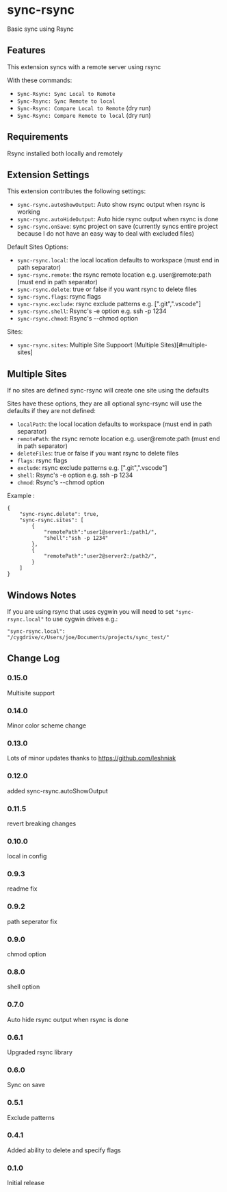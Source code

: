 # sync-rsync

Basic sync using Rsync

## Features

This extension syncs with a remote server using rsync

With these commands:

* `Sync-Rsync: Sync Local to Remote`
* `Sync-Rsync: Sync Remote to local`
* `Sync-Rsync: Compare Local to Remote` (dry run)
* `Sync-Rsync: Compare Remote to local` (dry run)

## Requirements

Rsync installed both locally and remotely

## Extension Settings

This extension contributes the following settings:

* `sync-rsync.autoShowOutput`: Auto show rsync output when rsync is working
* `sync-rsync.autoHideOutput`: Auto hide rsync output when rsync is done
* `sync-rsync.onSave`: sync project on save (currently syncs entire project because I do not have an easy way to deal with excluded files)

Default Sites Options:

* `sync-rsync.local`: the local location defaults to workspace (must end in path separator)
* `sync-rsync.remote`: the rsync remote location e.g. user@remote:path (must end in path separator)
* `sync-rsync.delete`: true or false if you want rsync to delete files
* `sync-rsync.flags`: rsync flags
* `sync-rsync.exclude`: rsync exclude patterns e.g. [".git",".vscode"]
* `sync-rsync.shell`: Rsync's -e option e.g. ssh -p 1234
* `sync-rsync.chmod`: Rsync's --chmod option

Sites:

* `sync-rsync.sites`: Multiple Site Suppoort (Multiple Sites)[#multiple-sites]

## Multiple Sites

If no sites are defined sync-rsync will create one site using the defaults

Sites have these options, they are all optional sync-rsync will use the defaults if they are not defined:

* `localPath`: the local location defaults to workspace (must end in path separator)
* `remotePath`: the rsync remote location e.g. user@remote:path (must end in path separator)
* `deleteFiles`: true or false if you want rsync to delete files
* `flags`: rsync flags
* `exclude`: rsync exclude patterns e.g. [".git",".vscode"]
* `shell`: Rsync's -e option e.g. ssh -p 1234
* `chmod`: Rsync's --chmod option

Example :

```
{
    "sync-rsync.delete": true,
    "sync-rsync.sites": [
        {
            "remotePath":"user1@server1:/path1/",
            "shell":"ssh -p 1234"
        },
        {
            "remotePath":"user2@server2:/path2/",
        }
    ]
}
```


## Windows Notes

If you are using rsync that uses cygwin you will need to set `"sync-rsync.local"` to use cygwin drives e.g.:

```
"sync-rsync.local": "/cygdrive/c/Users/joe/Documents/projects/sync_test/"
```

## Change Log

### 0.15.0

Multisite support

### 0.14.0

Minor color scheme change

### 0.13.0

Lots of minor updates thanks to https://github.com/leshniak

### 0.12.0

added sync-rsync.autoShowOutput

### 0.11.5

revert breaking changes

### 0.10.0

local in config

### 0.9.3

readme fix

### 0.9.2

path seperator fix

### 0.9.0

chmod option

### 0.8.0

shell option

### 0.7.0

Auto hide rsync output when rsync is done


### 0.6.1

Upgraded rsync library

### 0.6.0

Sync on save

### 0.5.1

Exclude patterns

### 0.4.1

Added ability to delete and specify flags

### 0.1.0

Initial release
